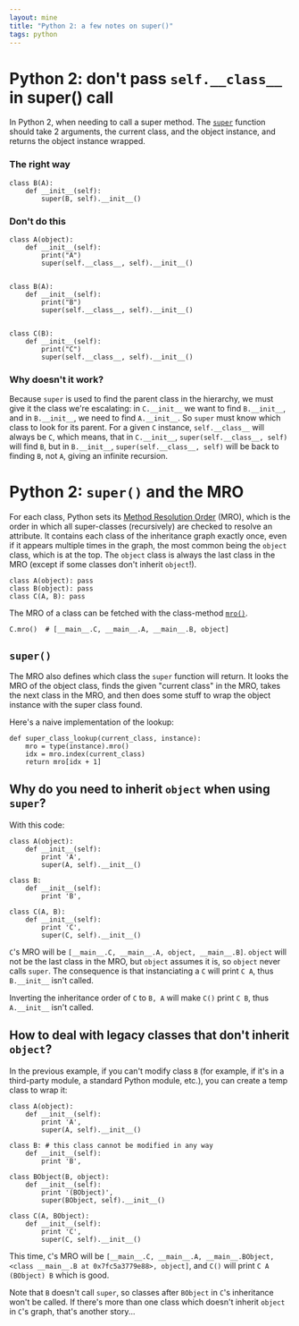```yaml
---
layout: mine
title: "Python 2: a few notes on super()"
tags: python
---
```


# Python 2: don't pass `self.__class__` in super() call

In Python 2, when needing to call a super method. The [`super`](https://docs.python.org/2/library/functions.html#super)
function should take 2 arguments, the current class, and the object instance, and returns the object instance wrapped.

### The right way

```
class B(A):
    def __init__(self):
        super(B, self).__init__()
```

### Don't do this

```
class A(object):
    def __init__(self):
        print("A")
        super(self.__class__, self).__init__()


class B(A):
    def __init__(self):
        print("B")
        super(self.__class__, self).__init__()


class C(B):
    def __init__(self):
        print("C")
        super(self.__class__, self).__init__()
```

### Why doesn't it work?

Because `super` is used to find the parent class in the hierarchy, we must give it the class we're escalating: in `C.__init__` we want to find `B.__init__`, and in `B.__init__`, we need to find `A.__init__`.
So `super` must know which class to look for its parent.
For a given `C` instance, `self.__class__` will always be `C`, which means, that in `C.__init__`, `super(self.__class__, self)` will find `B`, but in `B.__init__`, `super(self.__class__, self)` will be back to finding `B`, not `A`, giving an infinite recursion.

# Python 2: `super()` and the MRO

For each class, Python sets its [Method Resolution Order](https://www.python.org/download/releases/2.3/mro/) (MRO), which is the order in which all super-classes (recursively) are checked to resolve an attribute.
It contains each class of the inheritance graph exactly once, even if it appears multiple times in the graph, the most common being the `object` class, which is at the top.
The `object` class is always the last class in the MRO (except if some classes don't inherit `object`!).

```
class A(object): pass
class B(object): pass
class C(A, B): pass
```

The MRO of a class can be fetched with the class-method [`mro()`](https://docs.python.org/2/library/stdtypes.html#class.mro).

```
C.mro()  # [__main__.C, __main__.A, __main__.B, object]
```

## `super()`

The MRO also defines which class the `super` function will return. It looks the MRO of the object class, finds the given "current class" in the MRO, takes the next class in the MRO, and then does some stuff to wrap the object instance with the super class found.

Here's a naive implementation of the lookup:

```
def super_class_lookup(current_class, instance):
    mro = type(instance).mro()
    idx = mro.index(current_class)
    return mro[idx + 1]
```

## Why do you need to inherit `object` when using `super`?

With this code:

```
class A(object):
    def __init__(self):
        print 'A',
        super(A, self).__init__()

class B:
    def __init__(self):
        print 'B',

class C(A, B):
    def __init__(self):
        print 'C',
        super(C, self).__init__()
```

`C`'s MRO will be `[__main__.C, __main__.A, object, __main__.B]`. `object` will not be the last class in the MRO, but `object` assumes it is, so `object` never calls `super`.
The consequence is that instanciating a `C` will print `C A`, thus `B.__init__` isn't called.

Inverting the inheritance order of `C` to `B, A` will make `C()` print `C B`, thus `A.__init__` isn't called.

## How to deal with legacy classes that don't inherit `object`?

In the previous example, if you can't modify class `B` (for example, if it's in a third-party module, a standard Python module, etc.), you can create a temp class to wrap it:

```
class A(object):
    def __init__(self):
        print 'A',
        super(A, self).__init__()

class B: # this class cannot be modified in any way
    def __init__(self):
        print 'B',

class BObject(B, object):
    def __init__(self):
        print '(BObject)',
        super(BObject, self).__init__()

class C(A, BObject):
    def __init__(self):
        print 'C',
        super(C, self).__init__()
```

This time, `C`'s MRO will be `[__main__.C, __main__.A, __main__.BObject, <class __main__.B at 0x7fc5a3779e88>, object]`,
and `C()` will print `C A (BObject) B` which is good.

Note that `B` doesn't call `super`, so classes after `BObject` in `C`'s inheritance won't be called.
If there's more than one class which doesn't inherit `object` in `C`'s graph, that's another story...
